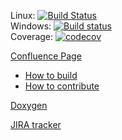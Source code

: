 Linux: [![Build Status](https://travis-ci.org/GENIVI/CANdevStudio.svg?branch=master)](https://travis-ci.org/GENIVI/CANdevStudio) <br />
Windows: [![Build status](https://ci.appveyor.com/api/projects/status/y7vacbyvso12ud6e/branch/master?svg=true)](https://ci.appveyor.com/project/rkollataj/candevstudio-qflna/branch/master) <br />
Coverage: [![codecov](https://codecov.io/gh/GENIVI/CANdevStudio/branch/master/graph/badge.svg)](https://codecov.io/gh/GENIVI/CANdevStudio)

[Confluence Page](https://at.projects.genivi.org/wiki/display/PROJ/CANdevStudio)<br />
* [How to build](https://at.projects.genivi.org/wiki/display/PROJ/Build+instructions)
* [How to contribute](https://at.projects.genivi.org/wiki/display/PROJ/How+to+contribute) 

[Doxygen](https://genivi.github.io/CANdevStudio/master/)

[JIRA tracker](https://at.projects.genivi.org/jira/projects/CDS)
